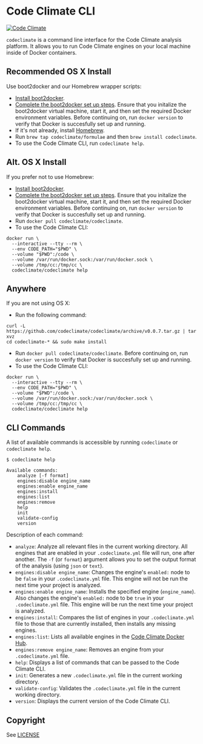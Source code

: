 # Code Climate CLI<br>

[![Code Climate](https://codeclimate.com/repos/5589eac269568019f50011ab/badges/58a4aad546ecbc23eb36/gpa.svg)](https://codeclimate.com/repos/5589eac269568019f50011ab/feed)

`codeclimate` is a command line interface for the Code Climate analysis
platform. It allows you to run Code Climate engines on your local machine inside
of Docker containers.

## Recommended OS X Install

Use boot2docker and our Homebrew wrapper scripts:

* [Install boot2docker](https://github.com/boot2docker/osx-installer/releases).
* [Complete the boot2docker set up steps](https://docs.docker.com/installation/mac/). Ensure that you initalize the boot2docker virtual machine, start it, and then set the required Docker environment variables. Before continuing on, run `docker version` to verify that Docker is succesfully set up and running.
* If it's not already, install [Homebrew](http://brew.sh/).
* Run `brew tap codeclimate/formulae` and then `brew install codeclimate`.
* To use the Code Climate CLI, run `codeclimate help`.

## Alt. OS X Install

If you prefer not to use Homebrew:

* [Install boot2docker](https://github.com/boot2docker/osx-installer/releases).
* [Complete the boot2docker set up steps](https://docs.docker.com/installation/mac/). Ensure that you initalize the boot2docker virtual machine, start it, and then set the required Docker environment variables. Before continuing on, run `docker version` to verify that Docker is succesfully set up and running.
* Run `docker pull codeclimate/codeclimate`.
* To use the Code Climate CLI:

```
docker run \
  --interactive --tty --rm \
  --env CODE_PATH="$PWD" \
  --volume "$PWD":/code \
  --volume /var/run/docker.sock:/var/run/docker.sock \
  --volume /tmp/cc:/tmp/cc \
  codeclimate/codeclimate help
```

## Anywhere

If you are not using OS X:

* Run the following command:
```
curl -L https://github.com/codeclimate/codeclimate/archive/v0.0.7.tar.gz | tar xvz
cd codeclimate-* && sudo make install
```
* Run `docker pull codeclimate/codeclimate`. Before continuing on, run `docker version` to verify that Docker is succesfully set up and running.
* To use the Code Climate CLI:

```
docker run \
  --interactive --tty --rm \
  --env CODE_PATH="$PWD" \
  --volume "$PWD":/code \
  --volume /var/run/docker.sock:/var/run/docker.sock \
  --volume /tmp/cc:/tmp/cc \
  codeclimate/codeclimate help
```

## CLI Commands

A list of available commands is accessible by running `codeclimate` or `codeclimate help`.

```console
$ codeclimate help

Available commands:
    analyze [-f format]
    engines:disable engine_name
    engines:enable engine_name
    engines:install
    engines:list
    engines:remove
    help
    init
    validate-config
    version
```

Description of each command:

* `analyze`: Analyze all relevant files in the current working directory. All engines that are enabled in your `.codeclimate.yml` file will run, one after another. The `-f` (or `format`) argument allows you to set the output format of the analysis (using `json` or `text`).
* `engines:disable engine_name`: Changes the engine's `enabled:` node to be `false` in your `.codeclimate.yml` file. This engine will not be run the next time your project is analyzed.
* `engines:enable engine_name`: Installs the specified engine (`engine_name`). Also changes the engine's `enabled:` node to be `true` in your `.codeclimate.yml` file. This engine will be run the next time your project is analyzed.
* `engines:install`: Compares the list of engines in your `.codeclimate.yml` file to those that are currently installed, then installs any missing engines.
* `engines:list`: Lists all available engines in the [Code Climate Docker Hub](https://registry.hub.docker.com/repos/codeclimate/).
* `engines:remove engine_name`: Removes an engine from your `.codeclimate.yml` file.
* `help`: Displays a list of commands that can be passed to the Code Climate CLI.
* `init`: Generates a new `.codeclimate.yml` file in the current working directory.
* `validate-config`: Validates the `.codeclimate.yml` file in the current working directory.
* `version`: Displays the current version of the Code Climate CLI.

## Copyright

See [LICENSE](LICENSE)
